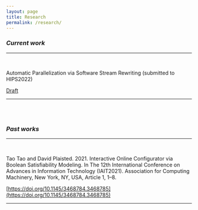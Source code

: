 ```yaml
---
layout: page
title: Research
permalink: /research/
---
```


### _Current work_

---
<br/>

Automatic Parallelization via Software Stream Rewriting (submitted to HIPS2022)

[Draft](https://1drv.ms/b/s!AmFeTX7ZoZtXpE0JgWvHY9phemXt?e=ydQPiN)

---

<br/>
<br/>

### _Past works_

---

<br/>

Tao Tao and David Plaisted. 2021. Interactive Online Configurator via Boolean Satisfiability Modeling. In The 12th International Conference on Advances in Information Technology (IAIT2021). Association for Computing Machinery, New York, NY, USA, Article 1, 1–8.

[https://doi.org/10.1145/3468784.3468785](https://doi.org/10.1145/3468784.3468785)

---
